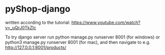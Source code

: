 # pyShop-django

written according to the tutorial: https://www.youtube.com/watch?v=_uQrJ0TkZlc

To try django server run python manage.py runserver 8001 (for windows) or python3 manage.py runserver 8001 (for mac), and then navigate to e.g. http://127.0.0.1:8001/products/
